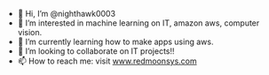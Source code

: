 - 👋 Hi, I’m @nighthawk0003
- 👀 I’m interested in machine learning on IT, amazon aws, computer vision.
- 🌱 I’m currently learning how to make apps using aws.
- 💞️ I’m looking to collaborate on IT projects!!
- 📫 How to reach me: visit www.redmoonsys.com

<!---
nighthawk0003/nighthawk0003 is a ✨ special ✨ repository because its `README.md` (this file) appears on your GitHub profile.
You can click the Preview link to take a look at your changes.
--->
